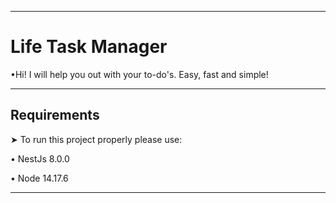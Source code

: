 <hr>
<h1>Life Task Manager</h1>
<p>•Hi! I will help you out with your to-do's. Easy, fast and simple!</p>
<hr>
<h2>Requirements</h2>
<p>➤ To run this project properly please use:</p>
<p>• NestJs 8.0.0</p>
<p>• Node 14.17.6</p>
<hr>

